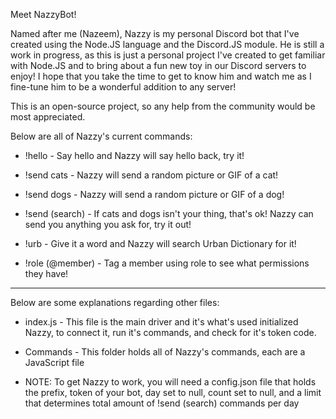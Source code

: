 Meet NazzyBot!

Named after me (Nazeem), Nazzy is my personal Discord bot that I've created using the Node.JS language and the Discord.JS module. He is still a work in progress, as this is just a personal project I've created to get familiar with Node.JS and to bring about a fun new toy in our Discord servers to enjoy! I hope that you take the time to get to know him and watch me as I fine-tune him to be a wonderful addition to any server!

This is an open-source project, so any help from the community would be most appreciated.

Below are all of Nazzy's current commands:

* !hello          - Say hello and Nazzy will say hello back, try it!

* !send cats      - Nazzy will send a random picture or GIF of a cat!

* !send dogs      - Nazzy will send a random picture or GIF of a dog!

* !send (search)  - If cats and dogs isn't your thing, that's ok! Nazzy can send you anything you ask for, try it out!

* !urb            - Give it a word and Nazzy will search Urban Dictionary for it!

* !role (@member) - Tag a member using role to see what permissions they have!

******************************************************************************

Below are some explanations regarding other files:

* index.js - This file is the main driver and it's what's used initialized Nazzy, to connect it, run it's commands, and check for it's token code.

* Commands - This folder holds all of Nazzy's commands, each are a JavaScript file

* NOTE: To get Nazzy to work, you will need a config.json file that holds the prefix, token of your bot, day set to null, count set to null, and a limit that determines total amount of !send (search) commands per day
